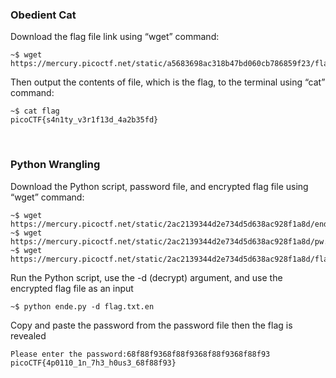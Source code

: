 ### Obedient Cat

Download the flag file link using “wget” command:
```console
~$ wget https://mercury.picoctf.net/static/a5683698ac318b47bd060cb786859f23/flag   
```
Then output the contents of file, which is the flag, to the terminal using “cat” command:
```console
~$ cat flag
picoCTF{s4n1ty_v3r1f13d_4a2b35fd}
```

&nbsp;
&nbsp;
&nbsp;

### Python Wrangling

Download the Python script, password file, and encrypted flag file using “wget” command:
```console
~$ wget https://mercury.picoctf.net/static/2ac2139344d2e734d5d638ac928f1a8d/ende.py 
~$ wget https://mercury.picoctf.net/static/2ac2139344d2e734d5d638ac928f1a8d/pw.txt
~$ wget https://mercury.picoctf.net/static/2ac2139344d2e734d5d638ac928f1a8d/flag.txt.en  
 ```

Run the Python script, use the -d (decrypt) argument, and use the encrypted flag file as an input
```console
~$ python ende.py -d flag.txt.en
```

Copy and paste the password from the password file then the flag is revealed
```console
Please enter the password:68f88f9368f88f9368f88f9368f88f93
picoCTF{4p0110_1n_7h3_h0us3_68f88f93}
```
